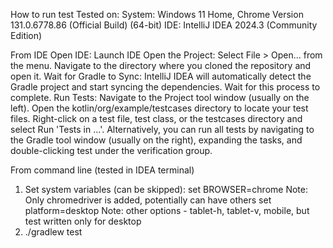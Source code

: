 How to run test
Tested on:
System: Windows 11 Home, Chrome Version 131.0.6778.86 (Official Build) (64-bit)
IDE: IntelliJ IDEA 2024.3 (Community Edition)

From IDE
Open IDE: Launch IDE
Open the Project:
  Select File > Open... from the menu.
  Navigate to the directory where you cloned the repository and open it.
  Wait for Gradle to Sync: IntelliJ IDEA will automatically detect the Gradle project and start syncing the dependencies. Wait for this process to complete.
Run Tests:
  Navigate to the Project tool window (usually on the left).
  Open the kotlin/org/example/testcases directory to locate your test files.
  Right-click on a test file, test class, or the testcases directory and select Run 'Tests in ...'.
  Alternatively, you can run all tests by navigating to the Gradle tool window (usually on the right), expanding the tasks, and double-clicking test under the verification group.

From command line
(tested in IDEA terminal)
1. Set system variables (can be skipped):
set BROWSER=chrome Note: Only chromedriver is added, potentially can have others
set platform=desktop Note: other options - tablet-h, tablet-v, mobile, but test written only for desktop
2. ./gradlew test
